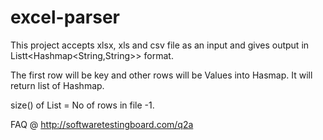 # excel-parser
This project accepts xlsx, xls and csv file as an input and gives output in Listt&lt;Hashmap&lt;String,String>> format.

The first row will be key and other rows will be Values into Hasmap. It will return list of Hashmap.

size() of List = No of rows in file -1.


FAQ @ http://softwaretestingboard.com/q2a
